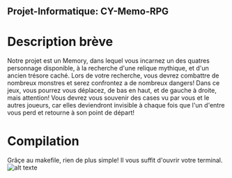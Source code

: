 ## Projet-Informatique: CY-Memo-RPG

# Description brève

Notre projet est un Memory, dans lequel vous incarnez un des quatres personnage disponible, à la recherche d'une relique mythique, et d'un ancien trésore caché. Lors de votre recherche, vous devrez combattre de nombreux monstres et serez confrontez a de nombreux dangers! 
Dans ce jeux, vous pourrez vous déplacez, de bas en haut, et de gauche à droite, mais attention! Vous devrez vous souvenir des cases vu par vous et le autres joueurs, car elles deviendront invisible à chaque fois que l'un d'entre vous perd et retourne à son point de départ!

# Compilation
Grâçe au makefile, rien de plus simple! Il vous suffit d'ouvrir votre terminal.
![alt texte](https://azurplus.fr/wp-content/uploads/1612494018_Comment-commencer-a-utiliser-le-terminal-Linux.png)
